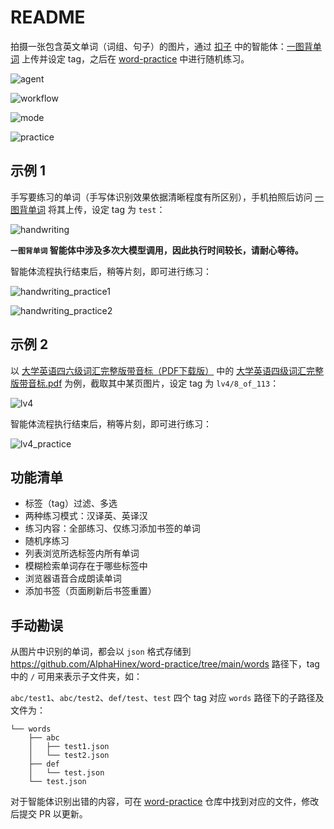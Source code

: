 README
======

拍摄一张包含英文单词（词组、句子）的图片，通过 [扣子](https://www.coze.cn/) 中的智能体：[一图背单词](https://www.coze.cn/store/agent/7462629917713268775?bid=6f44r173g4018) 上传并设定 tag，之后在 [word-practice](https://alphahinex.github.io/word-practice) 中进行随机练习。

![agent](./doc/agent.png)

![workflow](./doc/workflow.png)

![mode](./doc/mode.png)

![practice](./doc/practice.png)


## 示例 1

手写要练习的单词（手写体识别效果依据清晰程度有所区别），手机拍照后访问 [一图背单词](https://www.coze.cn/store/agent/7462629917713268775?bid=6f44r173g4018) 将其上传，设定 tag 为 `test`：

![handwriting](./doc/handwriting_workflow.png)

**`一图背单词` 智能体中涉及多次大模型调用，因此执行时间较长，请耐心等待。**

智能体流程执行结束后，稍等片刻，即可进行练习：

![handwriting_practice1](./doc/handwriting_practice1.png)

![handwriting_practice2](./doc/handwriting_practice2.png)


## 示例 2

以 [大学英语四六级词汇完整版带音标（PDF下载版）](https://cet4-6.xdf.cn/201907/10954262.html) 中的 [大学英语四级词汇完整版带音标.pdf](https://file.xdf.cn/uploads/190703/675_190703172307eGJFooNR6JJMpUSB.pdf) 为例，截取其中某页图片，设定 tag 为 `lv4/8_of_113`：

![lv4](./doc/lv4_workflow.png)

智能体流程执行结束后，稍等片刻，即可进行练习：

![lv4_practice](./doc/lv4_practice.png)


## 功能清单

- 标签（tag）过滤、多选
- 两种练习模式：汉译英、英译汉
- 练习内容：全部练习、仅练习添加书签的单词
- 随机序练习
- 列表浏览所选标签内所有单词
- 模糊检索单词存在于哪些标签中
- 浏览器语音合成朗读单词
- 添加书签（页面刷新后书签重置）


## 手动勘误

从图片中识别的单词，都会以 `json` 格式存储到 https://github.com/AlphaHinex/word-practice/tree/main/words 路径下，tag 中的 `/` 可用来表示子文件夹，如：

`abc/test1`、`abc/test2`、`def/test`、`test` 四个 tag 对应 `words` 路径下的子路径及文件为：

```text
└── words
    ├── abc
    │   ├── test1.json
    │   └── test2.json
    ├── def
    │   └── test.json
    └── test.json
```

对于智能体识别出错的内容，可在 [word-practice](https://alphahinex.github.io/word-practice) 仓库中找到对应的文件，修改后提交 PR 以更新。
